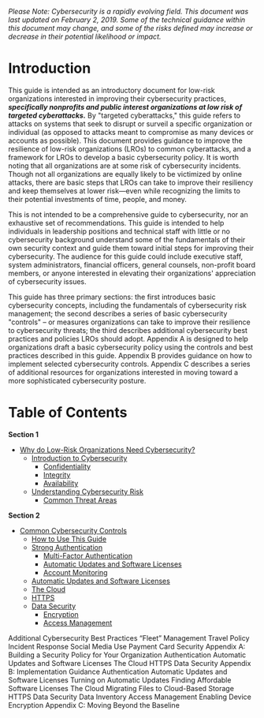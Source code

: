 _Please Note: Cybersecurity is a rapidly evolving field. This document was last updated on February 2, 2019. Some of the technical guidance within this document may change, and some of the risks defined may increase or decrease in their potential likelihood or impact._

# Introduction

This guide is intended as an introductory document for low-risk organizations interested in improving their cybersecurity practices, **_specifically nonprofits and public interest organizations at low risk of targeted cyberattacks._** By "targeted cyberattacks," this guide refers to attacks on systems that seek to disrupt or surveil a specific organization or individual (as opposed to attacks meant to compromise as many devices or accounts as possible). This document provides guidance to improve the resilience of low-risk organizations (LROs) to common cyberattacks, and a framework for LROs to develop a basic cybersecurity policy. It is worth noting that all organizations are at some risk of cybersecurity incidents. Though not all organizations are equally likely to be victimized by online attacks, there are basic steps that LROs can take to improve their resiliency and keep themselves at lower risk—even while recognizing the limits to their potential investments of time, people, and money.

This is not intended to be a comprehensive guide to cybersecurity, nor an exhaustive set of recommendations. This guide is intended to help individuals in leadership positions and technical staff with little or no cybersecurity background understand some of the fundamentals of their own security context and guide them toward initial steps for improving their cybersecurity. The audience for this guide could include executive staff, system administrators, financial officers, general counsels, non-profit board members, or anyone interested in elevating their organizations' appreciation of cybersecurity issues.

This guide has three primary sections: the first introduces basic cybersecurity concepts, including the fundamentals of cybersecurity risk management; the second describes a series of basic cybersecurity "controls" – or measures organizations can take to improve their resilience to cybersecurity threats; the third describes additional cybersecurity best practices and policies LROs should adopt. Appendix A is designed to help organizations draft a basic cybersecurity policy using the controls and best practices described in this guide. Appendix B provides guidance on how to implement selected cybersecurity controls. Appendix C describes a series of additional resources for organizations interested in moving toward a more sophisticated cybersecurity posture.

# Table of Contents

**Section 1**
* [Why do Low-Risk Organizations Need Cybersecurity?](https://github.com/telos707/testbed/blob/master/1-Why%20do%20Low-Risk%20Organizations%20Need%20Cybersecurity.md#section-1-why-do-low-risk-organizations-need-cybersecurity)
   * [Introduction to Cybersecurity](https://github.com/telos707/testbed/blob/master/1-Why%20do%20Low-Risk%20Organizations%20Need%20Cybersecurity.md#introduction-to-cybersecurity)
     * [Confidentiality](https://github.com/telos707/testbed/blob/master/1-Why%20do%20Low-Risk%20Organizations%20Need%20Cybersecurity.md#confidentiality)
     * [Integrity](https://github.com/telos707/testbed/blob/master/1-Why%20do%20Low-Risk%20Organizations%20Need%20Cybersecurity.md#integrity)
     * [Availability](https://github.com/telos707/testbed/blob/master/1-Why%20do%20Low-Risk%20Organizations%20Need%20Cybersecurity.md#availability)
   * [Understanding Cybersecurity Risk](https://github.com/telos707/testbed/blob/master/1-Why%20do%20Low-Risk%20Organizations%20Need%20Cybersecurity.md#understanding-cybersecurity-risk)
     * [Common Threat Areas](https://github.com/telos707/testbed/blob/master/1-Why%20do%20Low-Risk%20Organizations%20Need%20Cybersecurity.md#common-threat-areas)
 
**Section 2**
* [Common Cybersecurity Controls](https://github.com/telos707/testbed/blob/master/2-Common%20Cybersecurity%20Controls.md#section-2-common-cybersecurity-controls)
   * [How to Use This Guide](https://github.com/telos707/testbed/blob/master/2-Common%20Cybersecurity%20Controls.md#how-to-use-this-guide)
   * [Strong Authentication](https://github.com/telos707/testbed/blob/master/2-Common%20Cybersecurity%20Controls.md#strong-authentication)
     * [Multi-Factor Authentication](https://github.com/telos707/testbed/blob/master/2-Common%20Cybersecurity%20Controls.md#multi-factor-authentication)
     * [Automatic Updates and Software Licenses](https://github.com/telos707/testbed/blob/master/2-Common%20Cybersecurity%20Controls.md#strong-authentication)
     * [Account Monitoring](https://github.com/telos707/testbed/blob/master/2-Common%20Cybersecurity%20Controls.md#account-monitoring)
   * [Automatic Updates and Software Licenses](https://github.com/telos707/testbed/blob/master/2-Common%20Cybersecurity%20Controls.md#automatic-updates-and-software-licenses-automatic-updates-and-software-licenses)
   * [The Cloud](https://github.com/telos707/testbed/blob/master/2-Common%20Cybersecurity%20Controls.md#the-cloud)
   * [HTTPS](https://github.com/telos707/testbed/blob/master/2-Common%20Cybersecurity%20Controls.md#https)
   * [Data Security](https://github.com/telos707/testbed/blob/master/2-Common%20Cybersecurity%20Controls.md#data-security)
     * [Encryption](https://github.com/telos707/testbed/blob/master/2-Common%20Cybersecurity%20Controls.md#encryption)
     * [Access Management](https://github.com/telos707/testbed/blob/master/2-Common%20Cybersecurity%20Controls.md#access-management)
     
Additional Cybersecurity Best Practices
“Fleet” Management
Travel Policy
Incident Response
Social Media Use
Payment Card Security
Appendix A: Building a Security Policy for Your Organization
Authentication
Automatic Updates and Software Licenses
The Cloud
HTTPS
Data Security
Appendix B: Implementation Guidance
Authentication
Automatic Updates and Software Licenses
Turning on Automatic Updates
Finding Affordable Software Licenses
The Cloud
Migrating Files to Cloud-Based Storage
HTTPS
Data Security
Data Inventory
Access Management
Enabling Device Encryption
Appendix C: Moving Beyond the Baseline
